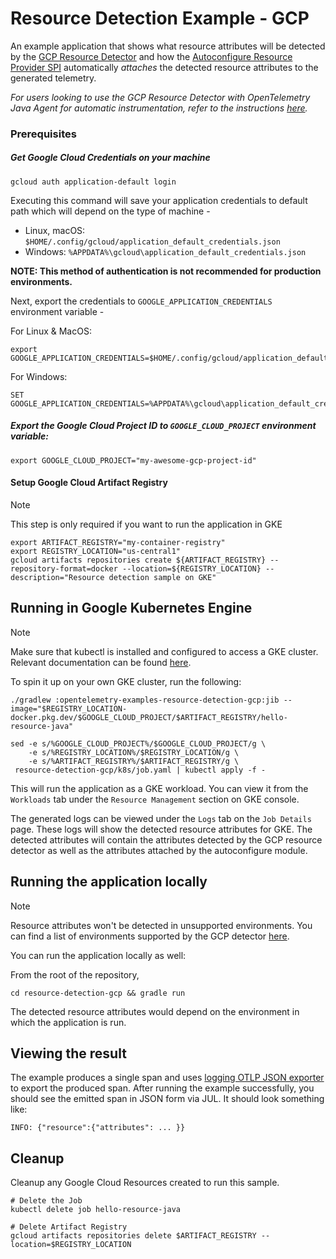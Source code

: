 # Resource Detection Example - GCP

An example application that shows what resource attributes will be detected by the [GCP Resource Detector](https://github.com/open-telemetry/opentelemetry-java-contrib/tree/main/gcp-resources) and how the [Autoconfigure Resource Provider SPI](https://opentelemetry.io/docs/languages/java/configuration/#spi-service-provider-interface) automatically *attaches* the detected resource attributes to the generated telemetry.

*For users looking to use the GCP Resource Detector with OpenTelemetry Java Agent for automatic instrumentation, refer to the instructions [here](https://opentelemetry.io/docs/languages/java/automatic/configuration/#enable-resource-providers-that-are-disabled-by-default).*

### Prerequisites

##### Get Google Cloud Credentials on your machine

```shell
gcloud auth application-default login
```
Executing this command will save your application credentials to default path which will depend on the type of machine -
- Linux, macOS: `$HOME/.config/gcloud/application_default_credentials.json`
- Windows: `%APPDATA%\gcloud\application_default_credentials.json`

**NOTE: This method of authentication is not recommended for production environments.**

Next, export the credentials to `GOOGLE_APPLICATION_CREDENTIALS` environment variable -

For Linux & MacOS:
```shell
export GOOGLE_APPLICATION_CREDENTIALS=$HOME/.config/gcloud/application_default_credentials.json
```

For Windows:
```shell
SET GOOGLE_APPLICATION_CREDENTIALS=%APPDATA%\gcloud\application_default_credentials.json
```

##### Export the Google Cloud Project ID to `GOOGLE_CLOUD_PROJECT` environment variable:

```shell
export GOOGLE_CLOUD_PROJECT="my-awesome-gcp-project-id"
```

#### Setup Google Cloud Artifact Registry

> [!NOTE]
> This step is only required if you want to run the application in GKE

```shell
export ARTIFACT_REGISTRY="my-container-registry"
export REGISTRY_LOCATION="us-central1"
gcloud artifacts repositories create ${ARTIFACT_REGISTRY} --repository-format=docker --location=${REGISTRY_LOCATION} --description="Resource detection sample on GKE"
```


## Running in Google Kubernetes Engine

> [!NOTE]
> Make sure that kubectl is installed and configured to access a GKE cluster. Relevant documentation can be found [here](https://cloud.google.com/kubernetes-engine/docs/how-to/cluster-access-for-kubectl#run_against_a_specific_cluster).

To spin it up on your own GKE cluster, run the following:
```shell
./gradlew :opentelemetry-examples-resource-detection-gcp:jib --image="$REGISTRY_LOCATION-docker.pkg.dev/$GOOGLE_CLOUD_PROJECT/$ARTIFACT_REGISTRY/hello-resource-java"

sed -e s/%GOOGLE_CLOUD_PROJECT%/$GOOGLE_CLOUD_PROJECT/g \
    -e s/%REGISTRY_LOCATION%/$REGISTRY_LOCATION/g \
    -e s/%ARTIFACT_REGISTRY%/$ARTIFACT_REGISTRY/g \
 resource-detection-gcp/k8s/job.yaml | kubectl apply -f -
```

This will run the application as a GKE workload. You can view it from the `Workloads` tab under the `Resource Management` section on GKE console.

The generated logs can be viewed under the `Logs` tab on the `Job Details` page. These logs will show the detected resource attributes for GKE.
The detected attributes will contain the attributes detected by the GCP resource detector as well as the attributes attached by the autoconfigure module.

## Running the application locally

> [!NOTE]
> Resource attributes won't be detected in unsupported environments. You can find a list of environments supported by the GCP detector [here](https://github.com/open-telemetry/opentelemetry-java-contrib/tree/main/gcp-resources).

You can run the application locally as well:

From the root of the repository,
```shell
cd resource-detection-gcp && gradle run
```

The detected resource attributes would depend on the environment in which the application is run.

## Viewing the result

The example produces a single span and uses [logging OTLP JSON exporter](https://opentelemetry.io/docs/languages/java/configuration/#properties-exporters) to export the produced span.
After running the example successfully, you should see the emitted span in JSON form via JUL. It should look something like:

```
INFO: {"resource":{"attributes": ... }}
```

## Cleanup

Cleanup any Google Cloud Resources created to run this sample.

```shell
# Delete the Job
kubectl delete job hello-resource-java

# Delete Artifact Registry
gcloud artifacts repositories delete $ARTIFACT_REGISTRY --location=$REGISTRY_LOCATION
```
